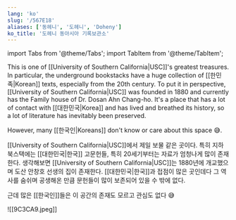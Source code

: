 ```yaml
---
lang: 'ko'
slug: '/567E18'
aliases: ['동헤니', '도헤니', 'Doheny']
ko_title: '도헤니 동아시아 기록보관소'
---
```


import Tabs from '@theme/Tabs';
import TabItem from '@theme/TabItem';

<Tabs groupId='lang' queryString>
<TabItem value='en' label='English 🇺🇸' lang='en-US' default>
<div lang='en-US'>

This is one of [[University of Southern California|USC]]'s greatest treasures.
In particular, the underground bookstacks have a huge collection of [[한민족|Korean]] texts, especially from the 20th century.
To put it in perspective, [[University of Southern California|USC]] was founded in 1880 and currently has the Family house of Dr. Dosan Ahn Chang-ho.
It's a place that has a lot of contact with [[대한민국|Korea]] and has lived and breathed its history, so a lot of literature has inevitably been preserved.

However, many [[한국인|Koreans]] don't know or care about this space 😅.

</div>
</TabItem>
<TabItem value='ko' label='한국어 🇰🇷' lang='ko-KR'>
<div lang='ko-KR'>

[[University of Southern California|USC]]에서 제일 보물 같은 곳이다.
특히 지하 북스택에는 [[대한민국|한국]] 고문헌들, 특히 20세기부터는 자료가 엄청나게 많이 존재한다.
생각해보면 [[University of Southern California|USC]]는 1880년에 개교했으며 도산 안창호 선생의 집이 존재한다.
[[대한민국|한국]]과 접점이 많은 곳인데다 그 역사를 숨쉬며 공생해온 만큼 문헌들이 많이 보존되어 있을 수 밖에 없다.

근데 많은 [[한국인]]들은 이 공간의 존재도 모르고 관심도 없다 😅

</div>
</TabItem>
</Tabs>

![[9C3CA9.jpeg]]
